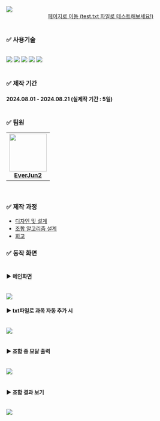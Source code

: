 <div style = "width : 80%, margin 0 auto">
  <img src = "https://github.com/user-attachments/assets/2718b8bc-90ea-4889-a24f-9e2b8f7a425e"><br>
  <div align = center><a href = "https://everjun2.github.io/TimeTableMaker/">페이지로 이동 (test.txt 파일로 테스트해보세요!)</a></div><br>

### :white_check_mark:  사용기술
  <div><br>
    <img src = "https://img.shields.io/badge/HTML5-E34F26?style=for-the-badge&logo=html5&logoColor=white">
    <img src = "https://img.shields.io/badge/CSS3-1572B6?style=for-the-badge&logo=css3&logoColor=white">
    <img src = "https://img.shields.io/badge/JavaScript-F7DF1E?style=for-the-badge&logo=JavaScript&logoColor=white">
    <img src="https://img.shields.io/badge/VS code-007ACC?style=for-the-badge&logo=visualstudiocode&logoColor=white">
    <img src="https://img.shields.io/badge/Figma-A259FF?style=for-the-badge&logo=figma&logoColor=white">
  </div><br>

### :white_check_mark:  제작 기간
#### 2024.08.01 - 2024.08.21 (실제작 기간 : 5일)<br><br>

### :white_check_mark:   팀원<br>
<table>
  <tr>
    <td align="center"><a href="https://github.com/EverJun2"><img src="https://avatars.githubusercontent.com/u/156490146?v=4" width="100px;" alt=""/><br><b>EverJun2</b></a><br /></td>
  </tr>
</table><br>

### :white_check_mark:  제작 과정
<ul>
  <li><a href = "https://everjun2.tistory.com/1" >디자인 및 설계</a></li>
  <li><a href = "https://everjun2.tistory.com/2" >조합 알고리즘 설계</a></li>
  <li><a href = "https://everjun2.tistory.com/3" >회고</a></li>
</ul>

### :white_check_mark:  동작 화면<br><br>

#### :arrow_forward: 메인화면<br><br>
<img src = "https://github.com/user-attachments/assets/2650bd83-48df-4436-a9a2-c8ee737c9a0a"><br>

#### :arrow_forward: txt파일로 과목 자동 추가 시 <br><br>
<img src = "https://github.com/user-attachments/assets/b2635f3c-9f23-440f-ad7e-e02fe76210df"><br><br>

#### :arrow_forward: 조합 중 모달 출력 <br><br>
<img src = "https://github.com/user-attachments/assets/4bb5d779-f9c4-4607-8ea1-3a61dd44888b"><br><br>

#### :arrow_forward: 조합 결과 보기 <br><br>
<img src = "https://github.com/user-attachments/assets/cc433c03-9b03-47f3-825c-d0236514a7db"><br><br>



</div>
